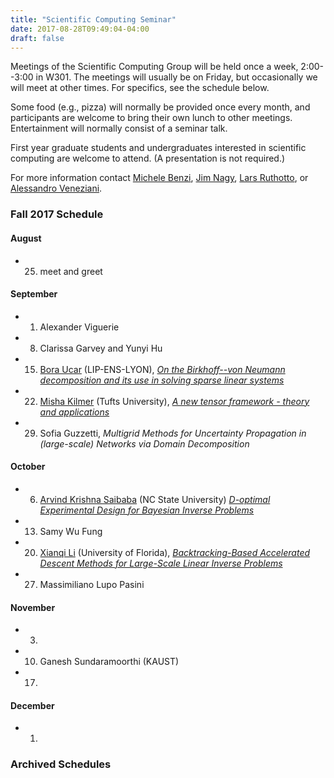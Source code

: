 ```yaml
---
title: "Scientific Computing Seminar"
date: 2017-08-28T09:49:04-04:00
draft: false
---
```



Meetings of the Scientific Computing Group will be held once a week, 2:00--3:00 in W301. The meetings will usually be on Friday, but occasionally we will meet at other times. For specifics, see the schedule below.

Some food (e.g., pizza) will normally be provided once every month, and participants are welcome to bring their own lunch to other meetings. Entertainment will normally consist of a seminar talk.

First year graduate students and undergraduates interested in scientific computing are welcome to attend.
(A presentation is not required.)

For more information contact [Michele Benzi](http://www.mathcs.emory.edu/~benzi), [Jim Nagy](http://www.mathcs.emory.edu/~nagy), [Lars Ruthotto](http://www.mathcs.emory.edu/~lruthot), or [Alessandro Veneziani](http://www.mathcs.emory.edu/~ale).

### Fall 2017 Schedule


#### August

* 25. meet and greet

#### September

* 1. Alexander Viguerie 
* 8. Clarissa Garvey and Yunyi Hu 
* 15. [Bora Ucar](http://perso.ens-lyon.fr/bora.ucar/) (LIP-ENS-LYON), [*On the Birkhoff--von Neumann decomposition and its use in solving sparse linear systems*](http://www.mathcs.emory.edu/seminar-flyers/seminar-01161.pdf)
* 22. [Misha Kilmer](http://emerald.tufts.edu/~mkilme01/) (Tufts University), [*A new tensor framework - theory and applications*](http://www.mathcs.emory.edu/seminar-flyers/seminar-01162.pdf)
* 29. Sofia Guzzetti, *Multigrid Methods for Uncertainty Propagation in (large-scale) Networks via Domain Decomposition*

#### October

* 6.  [Arvind Krishna Saibaba](http://www4.ncsu.edu/~asaibab/) (NC State University) [*D-optimal Experimental Design for Bayesian Inverse Problems*](http://www.mathcs.emory.edu/seminar-flyers/seminar-01169.pdf)
* 13. Samy Wu Fung
* 20. [Xianqi Li](https://people.clas.ufl.edu/xianqili/) (University of Florida), [*Backtracking-Based Accelerated Descent Methods for Large-Scale Linear Inverse Problems*](http://www.mathcs.emory.edu/seminar-flyers/seminar-01173.pdf)
* 27. Massimiliano Lupo Pasini 

#### November

* 3. 
* 10. Ganesh Sundaramoorthi (KAUST)
* 17. 

#### December

* 1.

### Archived Schedules

